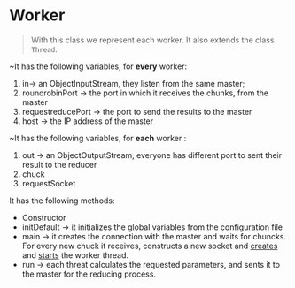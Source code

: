 # Worker
> With this class we represent each worker. It also extends the class `Thread`. 

~It has the following variables, for **every** worker:
1. in-> an  ObjectInputStream, they listen from the same master;
2. roundrobinPort -> the port in which it receives the chunks, from the master
3. requestreducePort -> the port to send the results to the master 
4. host -> the IP address of the master

~It has the following variables, for **each** worker :
1. out -> an  ObjectOutputStream, everyone has different port to sent their result to the reducer
2. chuck 
3. requestSocket

It has the following methods:
- <a> Constructor </a>
- <a> initDefault </a> -> it initializes the global variables from the configuration file 
- <a> main </a> -> it creates the connection with the master and waits for chuncks. For every new chuck it receives, constructs a new socket and <u>creates</u> and <u>starts</u> the worker thread.
- <a>run</a> -> each threat calculates the requested parameters, and sents it to the master for the reducing process. 



